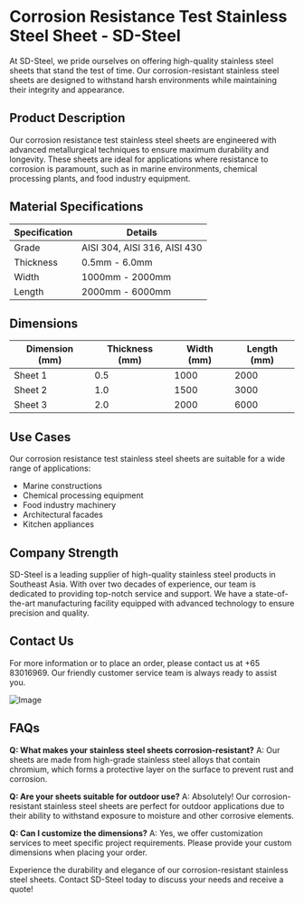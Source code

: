 # Corrosion Resistance Test Stainless Steel Sheet - SD-Steel

At SD-Steel, we pride ourselves on offering high-quality stainless steel sheets that stand the test of time. Our corrosion-resistant stainless steel sheets are designed to withstand harsh environments while maintaining their integrity and appearance.

## Product Description
Our corrosion resistance test stainless steel sheets are engineered with advanced metallurgical techniques to ensure maximum durability and longevity. These sheets are ideal for applications where resistance to corrosion is paramount, such as in marine environments, chemical processing plants, and food industry equipment.

## Material Specifications
| Specification       | Details                                    |
|---------------------|--------------------------------------------|
| Grade               | AISI 304, AISI 316, AISI 430               |
| Thickness           | 0.5mm - 6.0mm                              |
| Width               | 1000mm - 2000mm                            |
| Length              | 2000mm - 6000mm                            |

## Dimensions
| Dimension (mm)      | Thickness (mm) | Width (mm)   | Length (mm) |
|---------------------|----------------|--------------|-------------|
| Sheet 1             | 0.5            | 1000         | 2000        |
| Sheet 2             | 1.0            | 1500         | 3000        |
| Sheet 3             | 2.0            | 2000         | 6000        |

## Use Cases
Our corrosion resistance test stainless steel sheets are suitable for a wide range of applications:
- Marine constructions
- Chemical processing equipment
- Food industry machinery
- Architectural facades
- Kitchen appliances

## Company Strength
SD-Steel is a leading supplier of high-quality stainless steel products in Southeast Asia. With over two decades of experience, our team is dedicated to providing top-notch service and support. We have a state-of-the-art manufacturing facility equipped with advanced technology to ensure precision and quality.

## Contact Us
For more information or to place an order, please contact us at +65 83016969. Our friendly customer service team is always ready to assist you.

![Image](https://github.com/user-attachments/assets/2567258e-e124-4816-932d-1809bd27ef0b)

## FAQs
**Q: What makes your stainless steel sheets corrosion-resistant?**
A: Our sheets are made from high-grade stainless steel alloys that contain chromium, which forms a protective layer on the surface to prevent rust and corrosion.

**Q: Are your sheets suitable for outdoor use?**
A: Absolutely! Our corrosion-resistant stainless steel sheets are perfect for outdoor applications due to their ability to withstand exposure to moisture and other corrosive elements.

**Q: Can I customize the dimensions?**
A: Yes, we offer customization services to meet specific project requirements. Please provide your custom dimensions when placing your order.

Experience the durability and elegance of our corrosion-resistant stainless steel sheets. Contact SD-Steel today to discuss your needs and receive a quote!